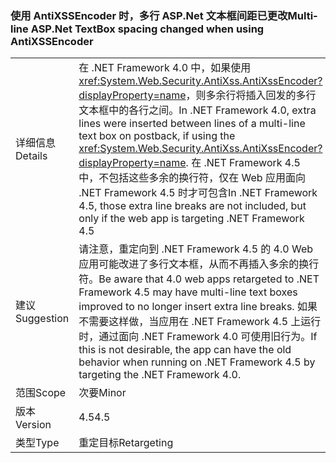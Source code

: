### <a name="multi-line-aspnet-textbox-spacing-changed-when-using-antixssencoder"></a><span data-ttu-id="4c5d4-101">使用 AntiXSSEncoder 时，多行 ASP.Net 文本框间距已更改</span><span class="sxs-lookup"><span data-stu-id="4c5d4-101">Multi-line ASP.Net TextBox spacing changed when using AntiXSSEncoder</span></span>

|   |   |
|---|---|
|<span data-ttu-id="4c5d4-102">详细信息</span><span class="sxs-lookup"><span data-stu-id="4c5d4-102">Details</span></span>|<span data-ttu-id="4c5d4-103">在 .NET Framework 4.0 中，如果使用 <xref:System.Web.Security.AntiXss.AntiXssEncoder?displayProperty=name>，则多余行将插入回发的多行文本框中的各行之间。</span><span class="sxs-lookup"><span data-stu-id="4c5d4-103">In .NET Framework 4.0, extra lines were inserted between lines of a multi-line text box on postback, if using the <xref:System.Web.Security.AntiXss.AntiXssEncoder?displayProperty=name>.</span></span> <span data-ttu-id="4c5d4-104">在 .NET Framework 4.5 中，不包括这些多余的换行符，仅在 Web 应用面向 .NET Framework 4.5 时才可包含</span><span class="sxs-lookup"><span data-stu-id="4c5d4-104">In .NET Framework 4.5, those extra line breaks are not included, but only if the web app is targeting .NET Framework 4.5</span></span>|
|<span data-ttu-id="4c5d4-105">建议</span><span class="sxs-lookup"><span data-stu-id="4c5d4-105">Suggestion</span></span>|<span data-ttu-id="4c5d4-106">请注意，重定向到 .NET Framework 4.5 的 4.0 Web 应用可能改进了多行文本框，从而不再插入多余的换行符。</span><span class="sxs-lookup"><span data-stu-id="4c5d4-106">Be aware that 4.0 web apps retargeted to .NET Framework 4.5 may have multi-line text boxes improved to no longer insert extra line breaks.</span></span> <span data-ttu-id="4c5d4-107">如果不需要这样做，当应用在 .NET Framework 4.5 上运行时，通过面向 .NET Framework 4.0 可使用旧行为。</span><span class="sxs-lookup"><span data-stu-id="4c5d4-107">If this is not desirable, the app  can have the old behavior when running on .NET Framework 4.5 by targeting the .NET Framework 4.0.</span></span>|
|<span data-ttu-id="4c5d4-108">范围</span><span class="sxs-lookup"><span data-stu-id="4c5d4-108">Scope</span></span>|<span data-ttu-id="4c5d4-109">次要</span><span class="sxs-lookup"><span data-stu-id="4c5d4-109">Minor</span></span>|
|<span data-ttu-id="4c5d4-110">版本</span><span class="sxs-lookup"><span data-stu-id="4c5d4-110">Version</span></span>|<span data-ttu-id="4c5d4-111">4.5</span><span class="sxs-lookup"><span data-stu-id="4c5d4-111">4.5</span></span>|
|<span data-ttu-id="4c5d4-112">类型</span><span class="sxs-lookup"><span data-stu-id="4c5d4-112">Type</span></span>|<span data-ttu-id="4c5d4-113">重定目标</span><span class="sxs-lookup"><span data-stu-id="4c5d4-113">Retargeting</span></span>|

